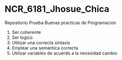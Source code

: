 # NCR_6181_Jhosue_Chica
Repositorio Prueba
Buenas practicas de Programacion
1. Ser coherente
2. Ser logico
3. Utilizar una correcta sintaxis 
4. Emplear una semantica correcta
5. Utilizar variables de acuerdo a la necesidad
cambio